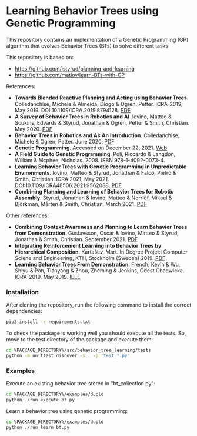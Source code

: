 # Learning Behavior Trees using Genetic Programming

This repository contains an implementation of a Genetic Programming (GP) algorithm that evolves Behavior Trees (BTs) to solve different tasks.

This repository is based on:
* https://github.com/jstyrud/planning-and-learning
* https://github.com/matiov/learn-BTs-with-GP

References:
* __Towards Blended Reactive Planning and Acting using Behavior Trees__.
  Colledanchise, Michele & Almeida, Diogo & Ogren, Petter.
  ICRA-2019, May 2019. DOI:10.1109/ICRA.2019.8794128. [PDF](https://arxiv.org/pdf/1611.00230.pdf)
* __A Survey of Behavior Trees in Robotics and AI__. 
  Iovino, Matteo & Scukins, Edvards & Styrud, Jonathan & Ogren, Petter & Smith, Christian. 
  May 2020. [PDF](https://arxiv.org/pdf/2005.05842.pdf)
* __Behavior Trees in Robotics and AI: An Introduction__.
  Colledanchise, Michele & Ogren, Petter. 
  June 2020. [PDF](https://arxiv.org/pdf/1709.00084.pdf)
* __Genetic Programming__. 
  Accessed on December 22, 2021. [Web](https://geneticprogramming.com)
* __A Field Guide to Genetic Programming__. 
  Poli, Riccardo & Langdon, William & Mcphee, Nicholas. 
  2008. ISBN 978-1-4092-0073-4.
* __Learning Behavior Trees with Genetic Programming in Unpredictable Environments__.
  Iovino, Matteo & Styrud, Jonathan & Falco, Pietro & Smith, Christian.
  ICRA 2021, May 2021. DOI:10.1109/ICRA48506.2021.9562088. [PDF](https://arxiv.org/pdf/2011.03252v1.pdf)
* __Combining Planning and Learning of Behavior Trees for Robotic Assembly__.
  Styrud, Jonathan & Iovino, Matteo & Norrlöf, Mikael & Björkman, Mårten & Smith, Christian. 
  March 2021. [PDF](https://arxiv.org/pdf/2103.09036v1.pdf) 

Other references:
* __Combining Context Awareness and Planning to Learn Behavior Trees from Demonstration__. 
  Gustavsson, Oscar & Iovino, Matteo & Styrud, Jonathan & Smith, Christian. 
  September 2021. [PDF](https://arxiv.org/pdf/2109.07133.pdf)
* __Integrating Reinforcement Learning into Behavior Trees by Hierarchical Composition__.
  Kartašev, Mart. 
  In Degree Project Computer Sciene and Engineering, KTH, Stockholm (Sweden) 
  2019. [PDF](https://www.diva-portal.org/smash/get/diva2:1368535/FULLTEXT01.pdf)
* __Learning Behavior Trees From Demonstration__.
  French, Kevin & Wu, Shiyu & Pan, Tianyang & Zhou, Zheming & Jenkins, Odest Chadwicke. 
  ICRA-2019, May 2019. [IEEE](https://ieeexplore.ieee.org/document/8794104)

### Installation

After cloning the repository, run the following command to install the correct dependencies:
```bash
pip3 install -r requirements.txt
```

To check the package is working well you should execute all the tests. So, move to the 
test directory of the package and execute them:
```bash
cd %PACKAGE_DIRECTORY%/src/behavior_tree_learning/tests
python -m unittest discover -s . -p 'test_*.py'
```
### Examples

Execute an existing behavior tree stored in "bt_collection.py":
```bash
cd %PACKAGE_DIRECTORY%/examples/duplo
python ./run_execute_bt.py
```

Learn a behavior tree using genetic programming: 
```bash
cd %PACKAGE_DIRECTORY%/examples/duplo
python ./run_learn_bt.py
```

